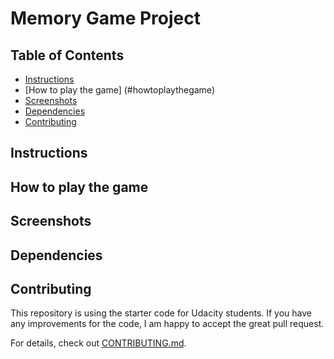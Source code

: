 # Memory Game Project

## Table of Contents

* [Instructions](#instructions)
* [How to play the game] (#howtoplaythegame)
* [Screenshots](#Screenshots)
* [Dependencies](#Dependencies)
* [Contributing](#contributing)


## Instructions

## How to play the game

## Screenshots

## Dependencies

## Contributing

This repository is using the starter code for Udacity students. If you have any improvements for the code, I am happy to accept the great pull request.

For details, check out [CONTRIBUTING.md](CONTRIBUTING.md).
